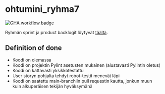 # ohtumini_ryhma7
[![GHA workflow badge](https://github.com/savalre/ohtumini_ryhma7/workflows/CI/badge.svg)](https://github.com/savalre/ohtumini_ryhma7/actions)

Ryhmän sprint ja product backlogit löytyvät [täältä](https://docs.google.com/spreadsheets/d/1PqclL4F416XCGlqTMUGlVKjF476jDCD9jPbh827wm8E/edit#gid=0).

## Definition of done
 - Koodi on olemassa
 - Koodi on projektin Pylint asetusten mukainen (alustavasti Pylintin oletus)
 - Koodi on kattavasti yksikkötestattu
 - User storyn pohjalta tehdyt robot-testit menevät läpi
 - Koodi on saatettu main-branchiin pull requestin kautta, jonkun muun kuin alkuperäisen tekijän hyväksymänä
